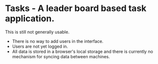 # Tasks - A leader board based task application.

This is still not generally usable.

- There is no way to add users in the interface.
- Users are not yet logged in.
- All data is stored in a browser's local storage and there is currently no mechanism for syncing data between machines.

